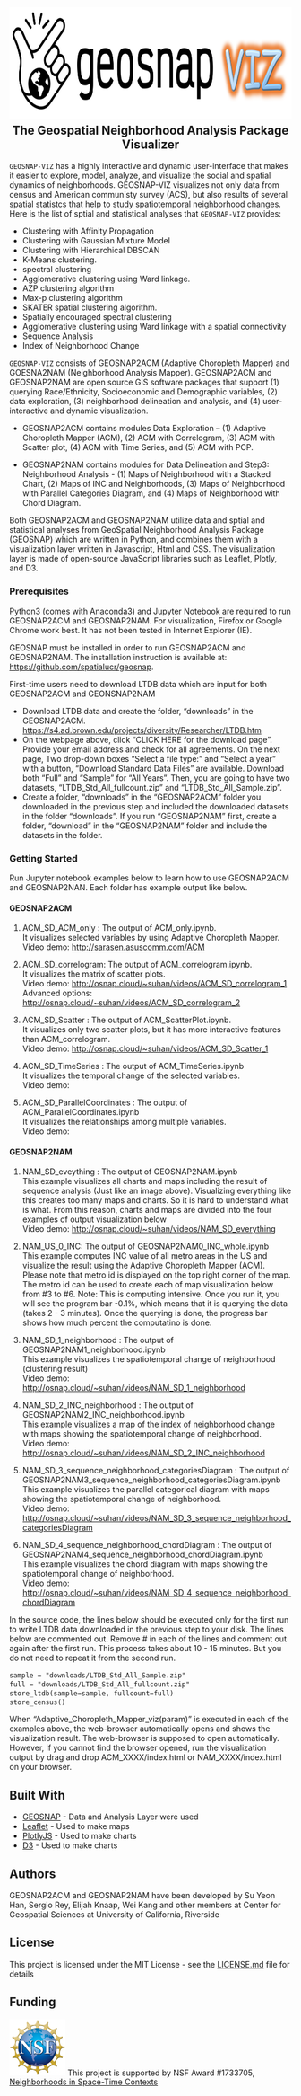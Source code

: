 <p align="center">
<img height=200 src="images/geosnap_viz.png" alt="geosnap"/>
</p>

<h2 align="center" style="margin-top:-10px">The Geospatial Neighborhood Analysis Package Visualizer</h2> 

`GEOSNAP-VIZ` has a highly interactive and dynamic user-interface that makes it easier to explore, model, analyze, and visualize the social and spatial dynamics of neighborhoods. GEOSNAP-VIZ visualizes not only data from census and American communisty survey (ACS), but also results of several spatial statistcs that help to study spatiotemporal neighborhood changes. Here is the list of sptial and statistical analyses that `GEOSNAP-VIZ` provides:

- Clustering with Affinity Propagation
- Clustering with Gaussian Mixture Model
- Clustering with Hierarchical DBSCAN
- K-Means clustering.
- spectral clustering
- Agglomerative clustering using Ward linkage.
- AZP clustering algorithm
- Max-p clustering algorithm 
- SKATER spatial clustering algorithm.
- Spatially encouraged spectral clustering
- Agglomerative clustering using Ward linkage with a spatial connectivity
- Sequence Analysis
- Index of Neighborhood Change 

`GEOSNAP-VIZ` consists of GEOSNAP2ACM (Adaptive Choropleth Mapper) and GOESNA2NAM (Neighborhood Analysis Mapper). GEOSNAP2ACM and GEOSNAP2NAM are open source GIS software packages that support (1) querying Race/Ethnicity, Socioeconomic and Demographic variables, (2) data exploration, (3) neighborhood delineation and analysis, and (4) user-interactive and dynamic visualization.

- GEOSNAP2ACM contains modules Data Exploration – (1) Adaptive Choropleth Mapper (ACM), (2) ACM with Correlogram, (3) ACM with Scatter plot, (4) ACM with Time Series, and (5) ACM with PCP.

- GEOSNAP2NAM contains modules for Data Delineation and Step3: Neighborhood Analysis - (1) Maps of Neighborhood with a Stacked Chart, (2) Maps of INC and Neighborhoods, (3) Maps of Neighborhood with Parallel Categories Diagram, and (4) Maps of Neighborhood with Chord Diagram.

Both GEOSNAP2ACM and GEOSNAP2NAM utilize data  and  sptial and statistical analyses from GeoSpatial Neighborhood Analysis Package (GEOSNAP) which are written in Python,  and combines them with a visualization layer written in Javascript, Html and CSS. The visualization layer is made of open-source JavaScript libraries such as Leaflet, Plotly, and D3. 


### Prerequisites

 Python3 (comes with Anaconda3) and Jupyter Notebook are required to run GEOSNAP2ACM and GEOSNAP2NAM. For visualization, Firefox  or Google Chrome work best. It has not been tested in Internet Explorer (IE).

GEOSNAP must be installed in order to run GEOSNAP2ACM and GEOSNAP2NAM. The installation instruction is available at: https://github.com/spatialucr/geosnap. 

First-time users need to download LTDB data which are input for both GEOSNAP2ACM and GEONSNAP2NAM
- Download LTDB data and create the folder, “downloads” in the GEOSNAP2ACM. https://s4.ad.brown.edu/projects/diversity/Researcher/LTDB.htm
- On the webpage above, click “CLICK HERE for the download page”. Provide your email address and check for all agreements. On the next page, Two drop-down boxes “Select a file type:” and “Select a year” with a button, “Download Standard Data Files” are available. Download both “Full” and “Sample” for “All Years”. Then, you are going to have two datasets, “LTDB_Std_All_fullcount.zip” and “LTDB_Std_All_Sample.zip”. 
- Create a folder, “downloads” in the “GEOSNAP2ACM” folder you downloaded in the previous step and included the downloaded datasets in the folder “downloads”. If you run “GEOSNAP2NAM” first, create a folder, “download” in the “GEOSNAP2NAM” folder and include the datasets in the folder. 

### Getting Started

Run Jupyter notebook examples below to learn how to use GEOSNAP2ACM and GEOSNAP2NAN. Each folder has example output like below.
#### GEOSNAP2ACM 
 1. ACM_SD_ACM_only : The output of ACM_only.ipynb. 
<br />It visualizes selected variables by using Adaptive Choropleth Mapper.
<br />Video demo: http://sarasen.asuscomm.com/ACM

 2. ACM_SD_correlogram: The output of ACM_correlogram.ipynb. 
<br />It visualizes the matrix of scatter plots.
<br />Video demo: http://osnap.cloud/~suhan/videos/ACM_SD_correlogram_1
<br />Advanced options: http://osnap.cloud/~suhan/videos/ACM_SD_correlogram_2

 3. ACM_SD_Scatter : The output of  ACM_ScatterPlot.ipynb. 
<br />It visualizes only two scatter plots, but it has more interactive features than ACM_correlogram.
<br />Video demo: http://osnap.cloud/~suhan/videos/ACM_SD_Scatter_1

 4. ACM_SD_TimeSeries : The output of ACM_TimeSeries.ipynb
<br />It visualizes the temporal change of the selected variables. 
<br />Video demo:

 5. ACM_SD_ParallelCoordinates : The output of  ACM_ParallelCoordinates.ipynb
<br />It visualizes the relationships among multiple variables.
<br />Video demo:

#### GEOSNAP2NAM


 1. NAM_SD_eveything : The output of GEOSNAP2NAM.ipynb 
<br />This example visualizes all charts and maps including the result of sequence analysis (Just like an image above). Visualizing everything like this creates too many maps and charts. So it is hard to understand what is what. From this reason, charts and maps are divided into the four examples of output visualization below
<br />Video demo: http://osnap.cloud/~suhan/videos/NAM_SD_everything

 2. NAM_US_0_INC: The output of GEOSNAP2NAM0_INC_whole.ipynb 
<br />This example computes INC value of all metro areas in the US and visualize the result using the Adaptive Choropleth Mapper (ACM). Please note that metro id is displayed on the top right corner of the map. The metro id can be used to create each of map visualization below from #3 to #6. Note: This is computing intensive. Once you run it, you will see the program bar -0.1%, which means that it is querying the data (takes 2 - 3 minutes). Once the querying is done, the progress bar shows how much percent the computatino is done.

 3. NAM_SD_1_neighborhood : The output of  GEOSNAP2NAM1_neighborhood.ipynb 
<br />This example visualizes the spatiotemporal change of neighborhood (clustering result)
<br />Video demo: http://osnap.cloud/~suhan/videos/NAM_SD_1_neighborhood

 4. NAM_SD_2_INC_neighborhood : The output of GEOSNAP2NAM2_INC_neighborhood.ipynb
<br />This example visualizes a map of the index of neighborhood change with maps showing the spatiotemporal change of neighborhood.
<br /> Video demo: http://osnap.cloud/~suhan/videos/NAM_SD_2_INC_neighborhood

 5. NAM_SD_3_sequence_neighborhood_categoriesDiagram : The output of  GEOSNAP2NAM3_sequence_neighborhood_categoriesDiagram.ipynb
<br />This example visualizes the parallel categorical diagram with maps showing the spatiotemporal change of neighborhood.
<br />Video demo: http://osnap.cloud/~suhan/videos/NAM_SD_3_sequence_neighborhood_categoriesDiagram

 6. NAM_SD_4_sequence_neighborhood_chordDiagram : The output of GEOSNAP2NAM4_sequence_neighborhood_chordDiagram.ipynb
<br />This example visualizes the chord diagram with maps showing the spatiotemporal change of neighborhood. 
<br /> Video demo: http://osnap.cloud/~suhan/videos/NAM_SD_4_sequence_neighborhood_chordDiagram

 
In the source code, the lines below should be executed only for the first run to write LTDB data downloaded in the previous step to your disk. The lines below are commented out. Remove # in each of the lines and comment out again after the first run. This process takes about 10 - 15 minutes. But you do not need to repeat it from the second run.
```
sample = "downloads/LTDB_Std_All_Sample.zip"
full = "downloads/LTDB_Std_All_fullcount.zip"
store_ltdb(sample=sample, fullcount=full)
store_census()
```

When “Adaptive_Choropleth_Mapper_viz(param)” is executed in each of the examples above, the web-browser automatically opens and shows the visualization result. The web-browser is supposed to open automatically. However, if you cannot find the browser opened, run the visualization output by drag and drop ACM_XXXX/index.html or NAM_XXXX/index.html on your browser.


## Built With

* [GEOSNAP](https://github.com/spatialucr/geosnap) - Data and Analysis Layer were used
* [Leaflet](https://leafletjs.com) - Used to make maps
* [PlotlyJS](https://plot.ly/javascript/) - Used to make charts
* [D3](https://d3js.org/) - Used to make charts


## Authors

GEOSNAP2ACM and GEOSNAP2NAM have been developed by Su Yeon Han, Sergio Rey, Elijah Knaap, Wei Kang and other members at Center for Geospatial Sciences at University of California, Riverside

## License

This project is licensed under the MIT License - see the [LICENSE.md](LICENSE.md) file for details

## Funding

<img src="images/nsf_logo.jpg" width=100 /> This project is supported by NSF Award #1733705,
[Neighborhoods in Space-Time Contexts](https://www.nsf.gov/awardsearch/showAward?AWD_ID=1733705&HistoricalAwards=false)


